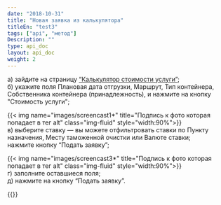 ```yaml
---
date: "2018-10-31"
title: "Новая заявка из калькулятора"
titleEn: "test3"
tags: ["api", "метод"]
Description: ""
type: api_doc
layout: api_doc
weight: 2
---
```


а) зайдите на страницу <a href="https://my.fesco.com/offers" target="_blank">“Калькулятор стоимости услуги”</a>; <br/>
б) укажите поля Плановая дата отгрузки, Маршрут, Тип контейнера, Собственника контейнера (принадлежность), и нажмите на кнопку "Стоимость услуги";

{{< img name="images/screencast1*" title="Подпись к фото которая попадает в тег alt" class="img-fluid" style="width:90%">}} <br/>
в) выберите ставку — вы можете отфильтровать ставки по Пункту назначения, Месту таможенной очистки или Валюте ставки;
<br/> нажмите кнопку “Подать заявку”;

{{< img name="images/screencast3*" title="Подпись к фото которая попадает в тег alt" class="img-fluid" style="width:90%">}}
<br/>
г) заполните оставшиеся поля; <br/>
д) нажмите на кнопку “Подать заявку”.

{{<alert icon="envelope" color="alert8-light" text="После отправки заявки вам будет отправлено уведомление с деталями заявки на электронный адрес. По желанию вы можете продолжать переписку, нажимая ОТВЕТИТЬ  на письмо заявки." close="false">}} 


